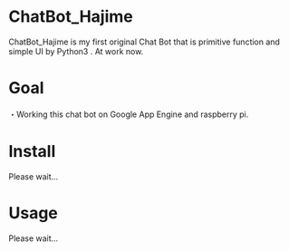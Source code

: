 # ChatBot_Hajime

ChatBot_Hajime is my first original Chat Bot that is primitive function and simple UI by Python3 .
At work now.

# Goal

・Working this chat bot on Google App Engine and raspberry pi.

# Install

Please wait...

# Usage

Please wait...
